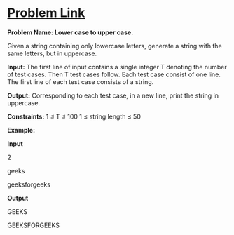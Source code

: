 # [Problem Link](https://practice.geeksforgeeks.org/problems/lower-case-to-upper-case/0/)

**Problem Name: Lower case to upper case.**

Given a string containing only lowercase letters, generate a string with the same letters, but in uppercase.

**Input:**
The first line of input contains a single integer T denoting the number of test cases. Then T test cases follow. Each test case consist of one line. The first line of each test case consists of a string.

**Output:**
Corresponding to each test case, in a new line, print the string in uppercase.

**Constraints:**
1 ≤ T ≤ 100
1 ≤ string length ≤ 50

**Example:**

**Input**

2

geeks

geeksforgeeks

**Output**

GEEKS

GEEKSFORGEEKS
